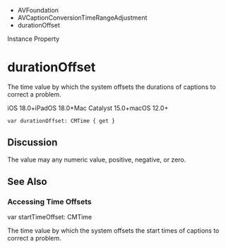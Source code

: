 

- AVFoundation
- AVCaptionConversionTimeRangeAdjustment
-  durationOffset 

Instance Property

# durationOffset

The time value by which the system offsets the durations of captions to correct a problem.

iOS 18.0+iPadOS 18.0+Mac Catalyst 15.0+macOS 12.0+

``` source
var durationOffset: CMTime { get }
```

## Discussion

The value may any numeric value, positive, negative, or zero.

## See Also

### Accessing Time Offsets

var startTimeOffset: CMTime

The time value by which the system offsets the start times of captions to correct a problem.

